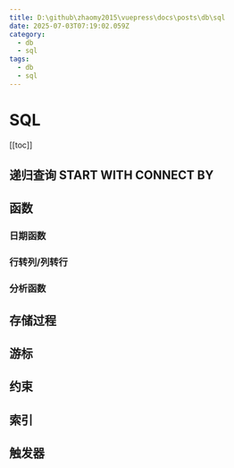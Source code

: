 ```yaml
---
title: D:\github\zhaomy2015\vuepress\docs\posts\db\sql
date: 2025-07-03T07:19:02.059Z
category:
  - db
  - sql
tags:
  - db
  - sql
---
```


# SQL
[[toc]]

## 递归查询 START WITH CONNECT BY

## 函数

### 日期函数

### 行转列/列转行

### 分析函数

## 存储过程

## 游标

<!-- @include:./cursor_intro.md -->

## 约束

## 索引

## 触发器